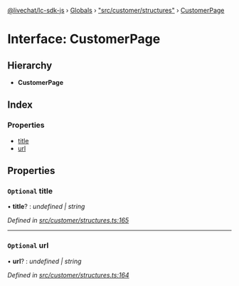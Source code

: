 [@livechat/lc-sdk-js](../README.md) › [Globals](../globals.md) › ["src/customer/structures"](../modules/_src_customer_structures_.md) › [CustomerPage](_src_customer_structures_.customerpage.md)

# Interface: CustomerPage

## Hierarchy

* **CustomerPage**

## Index

### Properties

* [title](_src_customer_structures_.customerpage.md#optional-title)
* [url](_src_customer_structures_.customerpage.md#optional-url)

## Properties

### `Optional` title

• **title**? : *undefined | string*

*Defined in [src/customer/structures.ts:165](https://github.com/livechat/lc-sdk-js/blob/ce4846a/src/customer/structures.ts#L165)*

___

### `Optional` url

• **url**? : *undefined | string*

*Defined in [src/customer/structures.ts:164](https://github.com/livechat/lc-sdk-js/blob/ce4846a/src/customer/structures.ts#L164)*
